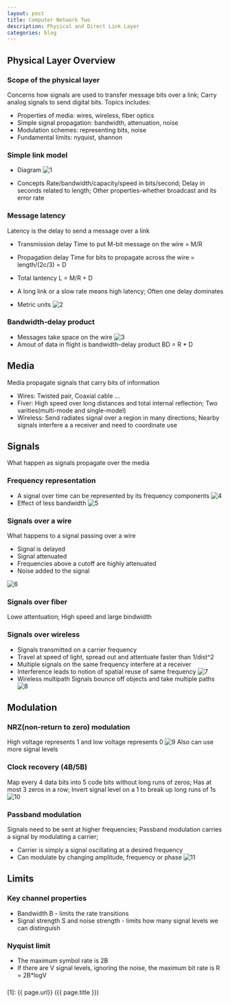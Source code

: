 ```yaml
---
layout: post
title: Computer Network Two
description: Physical and Direct Link Layer
categories: blog
---
```


## Physical Layer Overview

### Scope of the physical layer
Concerns how signals are used to transfer message bits over a link; Carry analog signals to send digital bits. 
Topics includes:

* Properties of media: wires, wireless, fiber optics
* Simple signal propagation: bandwidth, attenuation, noise
* Modulation schemes: representing bits, noise
* Fundamental limits: nyquist, shannon

### Simple link model

* Diagram
![1](/images/CompNetwork/linkmodel.png)

* Concepts
Rate/bandwidth/capacity/speed in bits/second;
Delay in seconds related to length;
Other properties-whether broadcast and its error rate

### Message latency
Latency is the delay to send a message over a link

* Transmission delay
Time to put M-bit message on the wire = M/R

* Propagation delay
Time for bits to propagate across the wire = length/(2c/3) = D

* Total lantency
L = M/R + D

* A long link or a slow rate means high latency; Often one delay dominates

* Metric units
![2](/images/CompNetwork/unit.png)

### Bandwidth-delay product
* Messages take space on the wire
![3](/images/CompNetwork/len.png)
* Amout of data in flight is bandwidth-delay product BD = R * D


## Media
Media propagate signals that carry bits of information

* Wires: 
Twisted pair, Coaxial cable ...
* Fiver: 
High speed over long distances and total internal reflection; Two varities(multi-mode and single-model)
* Wireless: 
Send radiates signal over a region in many directions; Nearby signals interfere a a receiver and need to coordinate use


## Signals
What happen as signals propagate over the media

### Frequency representation
* A signal over time can be represented by its frequency components
![4](/images/CompNetwork/freq.png)
* Effect of less bandwidth
![5](/images/CompNetwork/lessfreq.png)

### Signals over a wire
What happens to a signal passing over a wire

* Signal is delayed
* Signal attenuated
* Frequencies above a cutoff are highly attenuated
* Noise added to the signal

![6](/images/CompNetwork/overwire.png)

### Signals over fiber
Lowe attentuation; High speed and large bindwidth

### Signals over wireless
* Signals transmitted on a carrier frequency
* Travel at speed of light, spread out and attentuate faster than 1/dist^2
* Multiple signals on the same frequency interfere at a receiver
* Interference leads to notion of spatial reuse of same frequency
![7](/images/CompNetwork/spatial.png)
* Wireless multipath
Signals bounce off objects and take multiple paths
![8](/images/CompNetwork/multipath.png)

## Modulation

### NRZ(non-return to zero) modulation
High voltage represents 1 and low voltage represents 0
![9](/images/CompNetwork/nrz.png)
Also can use more signal levels

### Clock recovery (4B/5B)
Map every 4 data bits into 5 code bits without long runs of zeros; Has at most 3 zeros in a row; Invert signal level on a 1 to break up long runs of 1s
![10](/images/CompNetwork/recover.png)

### Passband modulation
Signals need to be sent at higher frequencies; Passband modulation carries a signal by modulating a carrier;

* Carrier is simply a signal oscillating at a desired  frequency
* Can modulate by changing amplitude, frequency or phase
![11](/images/CompNetwork/passband.png)

## Limits

### Key channel properties
* Bandwidth B - limits the rate transitions
* Signal strength S and noise strength - limits how many signal levels we can distinguish

### Nyquist limit
* The maximum symbol rate is 2B
* If there are V signal levels, ignoring the noise, the maximum bit rate is R = 2B*logV

### 



[startupjing]:    http://startupjing.github.io  "startupjing"
[1]:    {{ page.url}}  ({{ page.title }})